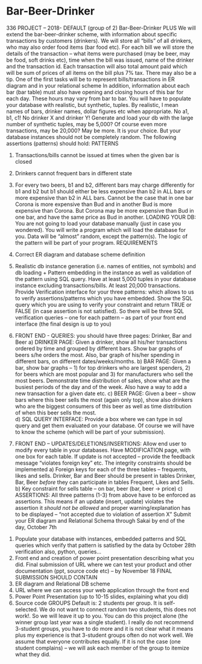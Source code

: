 # Bar-Beer-Drinker
336 PROJECT – 2018- DEFAULT (group of 2)
Bar-Beer-Drinker PLUS
We will extend the bar-beer-drinker scheme, with information about specific transactions by customers (drinkers).   We will store all “bills” of all drinkers, who may also order food items (bar food etc).
For each bill  we will store the details of the transaction – what items were purchased (may be beer, may be food, soft drinks etc), time  when the bill was issued, name of the drinker and the transaction id.  Each transaction will also total amount paid which will be sum of prices of all items on the bill plus 7% tax.  There may also be a tip. 
One of the first tasks will be to represent bills/transactions in ER diagram and in your relational scheme
In addition, information about each  bar (bar table)  must also  have opening and closing hours of this bar for each day. These hours may vary from bar to bar.
You will have to populate your database  with realistic, but synthetic, tuples. By realistic, I mean names of bars, drinker names,  dollar figures etc when appropriate. No a1, b1, c1!   No drinker X and drinker Y!   Generate and load your db with the large number of synthetic tuples, may be 5,000?  Of course even more transactions, may be 20,000?   May be more. It is your choice.    But your database instances should not be completely random.  The following assertions (patterns) should hold:
PATTERNS
1) Transactions/bills  cannot be issued  at times when the given bar is closed
2) Drinkers cannot frequent bars in different state
3)  For every two beers, b1 and b2, different bars may charge differently for b1 and b2 but b1 should either be less expensive than b2 in ALL bars or more expensive than b2 in ALL bars.  Cannot be the case that in one bar Corona is more expensive than Bud and in another Bud is more expensive than Corona.  But Corona may be more expensive than Bud in one bar, and have the same price as Bud in another.
LOADING YOUR DB: You are not going to load your database manually (just in case you wondered). You will write a program which will load the database for you.  Data will be “almost” random, except the pattern(s). The logic of the pattern will be part of your program.
REQUIREMENTS
 1) Correct ER diagram and database scheme definition  
 2) Realistic db instance generation (i.e. names of entities, not symbols) and db loading + Pattern embedding in the instance as well as validation of the pattern using SQL query.  Have at least 5,000 tuples  in your database instance excluding transactions/bills. At least 20,000 transactions.  Provide Verification interface  for your three patterns:  which allows to us to verify assertions/patterns which you have embedded. Show the SQL query which you are using to verify your constraint and return TRUE or FALSE (in case assertion is not satisfied).  So there will be three SQL verification queries – one for each pattern – as part of your front end interface (the final design is up to you)

 3) FRONT END - QUERIES: you should have three pages: Drinker, Bar and Beer
a) DRINKER PAGE: Given a drinker, show all his/her transactions ordered by time and grouped by different bars.  Show bar graphs of beers s/he orders the most. Also, bar graph of his/her spending in different bars, on different dates/weeks/months. 
b) BAR PAGE: Given a bar, show bar graphs – 1) for  top drinkers who are largest spenders, 2) for beers which are most popular and 3) for manufacturers who sell the most beers. Demonstrate time distribution of sales, show what are the busiest periods of the day and of the week. Also have a way to add a new transaction for a given date etc.
c) BEER PAGE: Given a beer – show bars where this beer sells the most (again only top), show also drinkers who are the biggest consumers of this beer as well as time distribution of when this beer sells the most.   
d) SQL QUERY INTERFACE:  Provide a box where we can type in sql query and get them evaluated on your database. Of course we will have to know the scheme (which will be part of your submission).
4)  FRONT END – UPDATES/DELETIONS/INSERTIONS:  Allow end user to modify every table in your databases. 
Have MODIFICATION page, with one box for each table. If update is not accepted – provide the feedback message “violates foreign key” etc.
The integrity constraints should be implemented
a) Foreign keys for each of the three tables – frequents, likes and sells. Drinker, Bar and Beer should be present in tables Drinker, Bar, Beer *before* they can participate in tables Frequent, Likes and Sells.
b) Key constraint for sells table – on bar, beer (bar, beer -> price)
c) ASSERTIONS:  All three patterns  (1-3) from above have to be enforced as assertions. This means if an update (insert, update) violates the assertion it *should not be allowed* and proper warning/explanation has to be displayed – “not accepted due to violation of assertion X”
Submit your ER diagram and Relational Schema through Sakai by end of the day, October 7th
1.	Populate your database  with instances, embedded patterns and SQL queries which verify that pattern is satisfied by the data by October 28th verification also, python, queries…
2.	Front end and creation of power point presentation describing what you did.  Final submission of URL where we can test your product and other documentation (ppt, source code etc)  – by November 18
FINAL SUBMISSION SHOULD CONTAIN
1.	ER diagram and Relational DB scheme
2.	URL where we can access your web application through the front end
3.	Power Point Presentation (up to 10-15 slides, explaining what you did)
4.	Source code
GROUPS
Default is: 2 students per group.  It is self-selected. We do not want to connect random two students, this does not work!.  So we will leave it up to you.
You can do this project alone (the winner group last year was a single student).  I really do not recommend 3-student groups, you have to do more and it is not clear what it means plus my experience is that 3-student groups often do not work well.
We assume that everyone contributes equally. If it is not the case (one student complains) – we will ask each member of the group to itemize what they  did.







